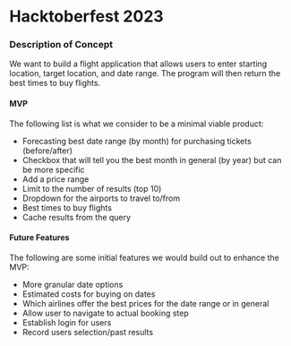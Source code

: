 # Hacktoberfest 2023

### Description of Concept

We want to build a flight application that allows users to enter starting location, target location, and date range. 
The program will then return the best times to buy flights.

#### MVP
The following list is what we consider to be a minimal viable product:

- Forecasting best date range (by month) for purchasing tickets (before/after)
- Checkbox that will tell you the best month in general (by year) but can be more specific
- Add a price range
- Limit to the number of results (top 10)
- Dropdown for the airports to travel to/from
- Best times to buy flights
- Cache results from the query

#### Future Features
The following are some initial features we would build out to enhance the MVP: 

- More granular date options
- Estimated costs for buying on dates
- Which airlines offer the best prices for the date range or in general
- Allow user to navigate to actual booking step
- Establish login for users
- Record users selection/past results
